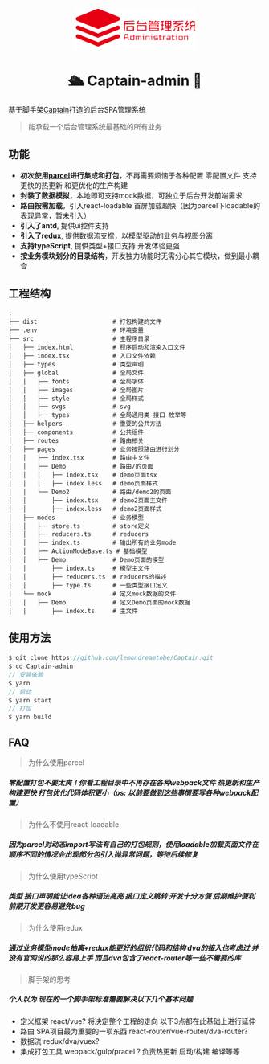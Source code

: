 <p align="center">
    <img alt="captain" src="./src/global/images/logo.png" width="240">
</p>
<h1 align="center">🛳 Captain-admin 🎅</h1>

基于脚手架[Captain](https://github.com/lemondreamtobe/Captain)打造的后台SPA管理系统
>能承载一个后台管理系统最基础的所有业务

## 功能
- **初次使用[parcel](https://github.com/parcel-bundler/parcel)进行集成和打包**，不再需要烦恼于各种配置 零配置文件 支持更快的热更新 和更优化的生产构建
- **封装了数据模拟**，本地即可支持mock数据，可独立于后台开发前端需求
- **路由按需加载**，引入react-loadable 首屏加载超快（因为parcel下loadable的表现异常，暂未引入）
- **引入了antd**, 提供ui控件支持
- **引入了redux**, 提供数据流支撑，以模型驱动的业务与视图分离
- **支持typeScript**, 提供类型+接口支持 开发体验更强
- **按业务模块划分的目录结构**，开发独力功能时无需分心其它模块，做到最小耦合

## 工程结构
```
.
├── dist                     # 打包构建的文件
├── .env                     # 环境变量
├── src                      # 主程序目录
│   ├── index.html           # 程序启动和渲染入口文件
│   ├── index.tsx            # 入口文件依赖
│   ├── types                # 类型声明
│   ├── global               # 全局文件
│   │   ├── fonts            # 全局字体
│   │   ├── images           # 全局图片
│   │   ├── style            # 全局样式
│   │   ├── svgs             # svg
│   │   ├── types            # 全局通用类 接口 枚举等
│   ├── helpers              # 重要的公共方法
│   ├── components           # 公共组件
│   ├── routes               # 路由相关
│   ├── pages                # 业务按照路由进行划分
│   │   ├── index.tsx        # 路由主文件
│   │   ├── Demo             # 路由/的页面
│   │   │   ├── index.tsx    # demo页面tsx
│   │   │   ├── index.less   # demo页面样式
│   │   └── Demo2            # 路由/demo2的页面
│   │       ├── index.tsx    # demo2页面主文件
│   │       ├── index.less   # demo2页面样式
│   ├── modes                # 业务模型
│   │   ├── store.ts         # store定义
│   │   ├── reducers.ts      # reducers
│   │   ├── index.ts         # 输出所有的业务mode 
│   │   ├── ActionModeBase.ts # 基础模型
│   │   ├── Demo             # Demo页面的模型
│   │       ├── index.ts     # 模型主文件
│   │       ├── reducers.ts  # reducers的描述
│   │       ├── type.ts      # 一些类型接口定义
│   └── mock                 # 定义mock数据的文件
│   │   ├── Demo             # 定义Demo页面的mock数据
│   │       ├── index.ts     # 主文件
```

## 使用方法

``` javascript
$ git clone https://github.com/lemondreamtobe/Captain.git
$ cd Captain-admin
// 安装依赖
$ yarn
// 启动
$ yarn start
// 打包
$ yarn build
```

## FAQ
> 为什么使用parcel
##### 零配置打包不要太爽！你看工程目录中不再存在各种webpack文件 热更新和生产构建更快 打包优化代码体积更小（ps: 以前要做到这些事情要写各种webpack配置）

> 为什么不使用react-loadable
##### 因为parcel对动态import写法有自己的打包规则，使用loadable加载页面文件在顺序不同的情况会出现部分包引入抛异常问题，等待后续修复

> 为什么使用typeScript
##### 类型 接口声明能让idea各种语法高亮 接口定义跳转 开发十分方便 后期维护便利 前期开发更容易避免bug

> 为什么使用redux
##### 通过业务模型mode抽离+redux能更好的组织代码和结构 dva的接入也考虑过 并没有官网说的那么容易上手 而且dva包含了react-router等一些不需要的库

> 脚手架的思考
##### 个人以为 现在的一个脚手架标准需要解决以下几个基本问题

- 定义框架 react/vue? 将决定整个工程的走向 以下3点都在此基础上进行延伸
- 路由 SPA项目最为重要的一项东西 react-router/vue-router/dva-router?
- 数据流 redux/dva/vuex? 
- 集成打包工具 webpack/gulp/pracel？负责热更新 启动/构建 编译等等 
